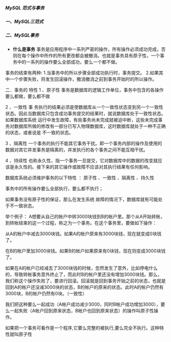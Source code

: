 ##### MySQL 范式与事务

##### 一、MySQL三范式

##### 二、MySQL事务

- <b>什么是事务</b>
  事务是应用程序中一系列严密的操作，所有操作必须成功完成，否则在每个操作中所作的所有更改都会被撤消。也就是事务具有原子性，一个事务中的一系列的操作要么全部成功，要么一个都不做。

事务的结束有两种:
1.当事务中的所以步骤全部成功执行时，事务提交。
2.如果其中一个步骤失败，将发生回滚操作，撤消撤消之前到事务开始时的所以操作。

二．事务的 特性
1 、原子性
事务是数据库的逻辑工作单位，事务中包含的各操作要么都做，要么都不做

2 、一致性
事 务执行的结果必须是使数据库从一个一致性状态变到另一个一致性状态。因此当数据库只包含成功事务提交的结果时，就说数据库处于一致性状态。如果数据库系统 运行中发生故障，有些事务尚未完成就被迫中断，这些未完成事务对数据库所做的修改有一部分已写入物理数据库，这时数据库就处于一种不正确的状态，或者说是 不一致的状态。

3 、隔离性
一个事务的执行不能其它事务干扰。即一个事务内部的操作及使用的数据对其它并发事务是隔离的，并发执行的各个事务之间不能互相干扰。

4 、持续性
也称永久性，指一个事务一旦提交，它对数据库中的数据的改变就应该是永久性的。接下来的其它操作或故障不应该对其执行结果有任何影响。

数据库系统必须维护事务的以下特性 ：
原子性 、一致性 、隔离性 、持久性

事务中的所有操作要么全部执行，要么都不执行；

如果事务没有原子性的保证，那么在发生系统 故障的情况下，数据库就有可能处于不一致状态。

举个例子：
A想要从自己的帐户中转3000块钱到B的帐户里。那个从A开始转帐，到转帐结束的这一个过程，称之为一个事务。在这个事务里，要做如下操作：

从A的帐户中减去3000块钱。如果A的帐户原来有3000块钱，现在就变成0块钱了。

在B的帐户里加3000块钱。如果B的帐户如果原来有0块钱，现在则变成3000块钱了。

如果在A的帐户已经减去了3000块钱的时候，忽然发生了意外，比如停电什么的，导致转帐事务意外终止了，而此时B的帐户里还没有增加3000块钱。那么，我们称这个操作失败了，要进行回滚。回滚就是回到事务开始之前的状态，也就是回到A的帐户还没减3000块的状态，B的帐户的原来的状态。此时A的帐户仍然有3000块，B的帐户仍然有0块。（一致性）

我们把这种要么一起成功（A帐户成功减少3000，同时B帐户成功增加3000），要么一起失败（A帐户回到原来状态，B帐户也回到原来状态）的操作叫原子性操作。

如果把一个事务可看作是一个程序,它要么完整的被执行,要么完全不执行。这种特性就叫原子性